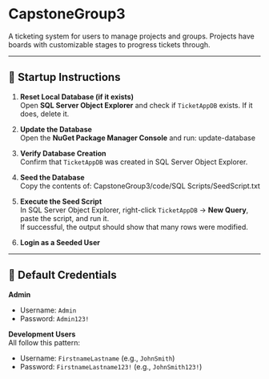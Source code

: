 # CapstoneGroup3

A ticketing system for users to manage projects and groups. Projects have boards with customizable stages to progress tickets through.

---

## 🚀 Startup Instructions

1. **Reset Local Database (if it exists)**  
   Open **SQL Server Object Explorer** and check if `TicketAppDB` exists. If it does, delete it.

2. **Update the Database**  
   Open the **NuGet Package Manager Console** and run: update-database
   
3. **Verify Database Creation**  
Confirm that `TicketAppDB` was created in SQL Server Object Explorer.

4. **Seed the Database**  
Copy the contents of: CapstoneGroup3/code/SQL Scripts/SeedScript.txt

5. **Execute the Seed Script**  
In SQL Server Object Explorer, right-click `TicketAppDB` → **New Query**, paste the script, and run it.  
If successful, the output should show that many rows were modified.

6. **Login as a Seeded User**

---

## 👤 Default Credentials

**Admin**
- Username: `Admin`
- Password: `Admin123!`

**Development Users**  
All follow this pattern:
- Username: `FirstnameLastname` (e.g., `JohnSmith`)
- Password: `FirstnameLastname123!` (e.g., `JohnSmith123!`)